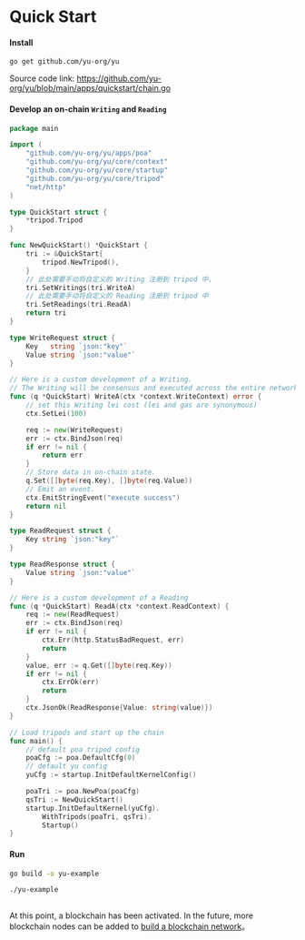# Quick Start

#### Install 
```
go get github.com/yu-org/yu
```  
Source code link: https://github.com/yu-org/yu/blob/main/apps/quickstart/chain.go 
#### Develop an on-chain `Writing` and `Reading`    
```go
package main

import (
	"github.com/yu-org/yu/apps/poa"
	"github.com/yu-org/yu/core/context"
	"github.com/yu-org/yu/core/startup"
	"github.com/yu-org/yu/core/tripod"
	"net/http"
)

type QuickStart struct {
	*tripod.Tripod
}

func NewQuickStart() *QuickStart {
	tri := &QuickStart{
		tripod.NewTripod(),
	}
	// 此处需要手动将自定义的 Writing 注册到 tripod 中，
	tri.SetWritings(tri.WriteA)
	// 此处需要手动将自定义的 Reading 注册到 tripod 中
	tri.SetReadings(tri.ReadA)
	return tri
}

type WriteRequest struct {
	Key   string `json:"key"`
	Value string `json:"value"`
}

// Here is a custom development of a Writing.   
// The Writing will be consensus and executed across the entire network.
func (q *QuickStart) WriteA(ctx *context.WriteContext) error {
	// set this Writing lei cost (lei and gas are synonymous)
	ctx.SetLei(100)

	req := new(WriteRequest)
	err := ctx.BindJson(req)
	if err != nil {
		return err
	}
	// Store data in on-chain state.
	q.Set([]byte(req.Key), []byte(req.Value))
	// Emit an event.
	ctx.EmitStringEvent("execute success")
	return nil
}

type ReadRequest struct {
	Key string `json:"key"`
}

type ReadResponse struct {
	Value string `json:"value"`
}

// Here is a custom development of a Reading
func (q *QuickStart) ReadA(ctx *context.ReadContext) {
	req := new(ReadRequest)
	err := ctx.BindJson(req)
	if err != nil {
		ctx.Err(http.StatusBadRequest, err)
		return
	}
	value, err := q.Get([]byte(req.Key))
	if err != nil {
		ctx.ErrOk(err)
		return
	}
	ctx.JsonOk(ReadResponse{Value: string(value)})
}

// Load tripods and start up the chain
func main() {
    // default poa tripod config
    poaCfg := poa.DefaultCfg(0)
    // default yu config
    yuCfg := startup.InitDefaultKernelConfig()

    poaTri := poa.NewPoa(poaCfg)
    qsTri := NewQuickStart()
	startup.InitDefaultKernel(yuCfg).
		WithTripods(poaTri, qsTri).
		Startup()
}
```


#### Run
```zsh
go build -o yu-example

./yu-example  
 
```

At this point, a blockchain has been activated. In the future, more blockchain nodes can be added to [build a blockchain network](5.5建立区块链网络.md)。